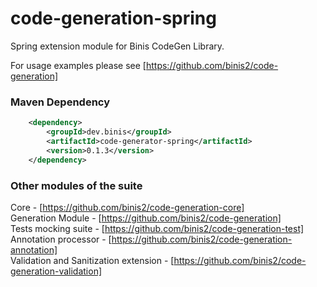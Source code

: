 # code-generation-spring

Spring extension module for Binis CodeGen Library.

For usage examples please see [https://github.com/binis2/code-generation]

### Maven Dependency
```xml
    <dependency>
        <groupId>dev.binis</groupId>
        <artifactId>code-generator-spring</artifactId>
        <version>0.1.3</version>
    </dependency>
```

### Other modules of the suite

Core - [https://github.com/binis2/code-generation-core]   
Generation Module - [https://github.com/binis2/code-generation]   
Tests mocking suite - [https://github.com/binis2/code-generation-test]   
Annotation processor - [https://github.com/binis2/code-generation-annotation]   
Validation and Sanitization extension - [https://github.com/binis2/code-generation-validation] 
